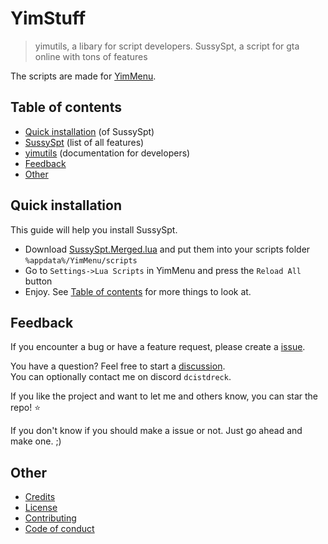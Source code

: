 # YimStuff
> yimutils, a libary for script developers. SussySpt, a script for gta online with tons of features

The scripts are made for [YimMenu](https://github.com/YimMenu/YimMenu).

## Table of contents

 * [Quick installation](#quick-installation) (of SussySpt)
 * [SussySpt](https://github.com/pierrelasse/YimStuff/blob/master/docs/SussySpt.md) (list of all features)
 * [yimutils](https://github.com/pierrelasse/YimStuff/blob/master/docs/yimutils.md) (documentation for developers)
 * [Feedback](#feedback)
 * [Other](#other)


## Quick installation

This guide will help you install SussySpt.
- Download [SussySpt.Merged.lua](https://github.com/pierrelasse/YimStuff/releases/download/v1.3.17/SussySpt.Merged.lua) and put them into your scripts folder `%appdata%/YimMenu/scripts`
- Go to `Settings->Lua Scripts` in YimMenu and press the `Reload All` button
- Enjoy. See [Table of contents](#table-of-contents) for more things to look at.


## Feedback

If you encounter a bug or have a feature request, please create a [issue](https://github.com/pierrelasse/YimStuff/issues/new/choose).

You have a question? Feel free to start a [discussion](https://github.com/pierrelasse/YimStuff/discussions/new/choose).<br />
You can optionally contact me on discord `dcistdreck`.

If you like the project and want to let me and others know, you can star the repo! ⭐

If you don't know if you should make a issue or not. Just go ahead and make one. ;)

## Other

- [Credits](https://github.com/pierrelasse/YimStuff/blob/master/.github/CODE_OF_CONDUCT.md)
- [License](https://github.com/pierrelasse/YimStuff/blob/master/LICENSE)
- [Contributing](https://github.com/pierrelasse/YimStuff/blob/master/.github/CONTRIBUTING.md)
- [Code of conduct](https://github.com/pierrelasse/YimStuff/blob/master/.github/CODE_OF_CONDUCT.md)
